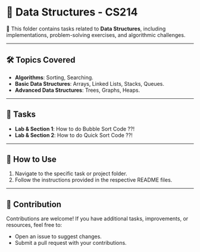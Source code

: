 # 🧮 Data Structures - CS214

📌 This folder contains tasks related to **Data Structures**, including implementations, problem-solving exercises, and algorithmic challenges.  

---

## 🛠️ Topics Covered  

- **Algorithms**: Sorting, Searching.  
- **Basic Data Structures**: Arrays, Linked Lists, Stacks, Queues.  
- **Advanced Data Structures**: Trees, Graphs, Heaps.  

---

## 📝 Tasks  
   
   - **Lab & Section 1**: How to do Bubble Sort Code ??!
   - **Lab & Section 2**: How to do Quick Sort Code ??!

---

## 🚀 How to Use  
1. Navigate to the specific task or project folder.  
2. Follow the instructions provided in the respective README files.  

---

## 🤝 Contribution  
Contributions are welcome! If you have additional tasks, improvements, or resources, feel free to:  
- Open an issue to suggest changes.  
- Submit a pull request with your contributions.  
